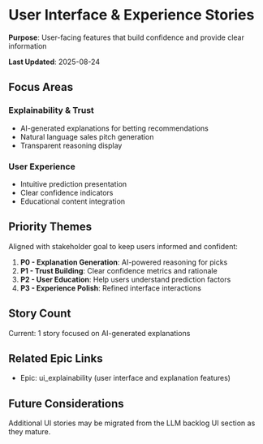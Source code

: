 # User Interface & Experience Stories

**Purpose**: User-facing features that build confidence and provide clear information

**Last Updated**: 2025-08-24

## Focus Areas

### Explainability & Trust
- AI-generated explanations for betting recommendations
- Natural language sales pitch generation
- Transparent reasoning display

### User Experience
- Intuitive prediction presentation
- Clear confidence indicators
- Educational content integration

## Priority Themes
Aligned with stakeholder goal to keep users informed and confident:

1. **P0 - Explanation Generation**: AI-powered reasoning for picks
2. **P1 - Trust Building**: Clear confidence metrics and rationale
3. **P2 - User Education**: Help users understand prediction factors
4. **P3 - Experience Polish**: Refined interface interactions

## Story Count
Current: 1 story focused on AI-generated explanations

## Related Epic Links
- Epic: ui_explainability (user interface and explanation features)

## Future Considerations
Additional UI stories may be migrated from the LLM backlog UI section as they mature.